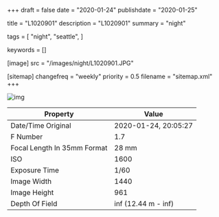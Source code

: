 +++
draft = false
date = "2020-01-24"
publishdate = "2020-01-25"

title = "L1020901"
description = "L1020901"
summary = "night"

tags = [
    "night",
    "seattle",
]

keywords = []

[image]
    src = "/images/night/L1020901.JPG"

[sitemap]
    changefreq = "weekly"
    priority = 0.5
    filename = "sitemap.xml"
+++


![img](/images/night/L1020901.JPG)

Property | Value
---------|------
Date/Time Original              | 2020-01-24, 20:05:27
F Number                        | 1.7
Focal Length In 35mm Format     | 28 mm
ISO                             | 1600
Exposure Time                   | 1/60
Image Width                     | 1440
Image Height                    | 961
Depth Of Field                  | inf (12.44 m - inf)
